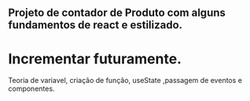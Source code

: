 ## Projeto de contador de Produto com alguns fundamentos de react e estilizado.

# Incrementar futuramente.

Teoria de variavel, criação de função, useState ,passagem de eventos e componentes.